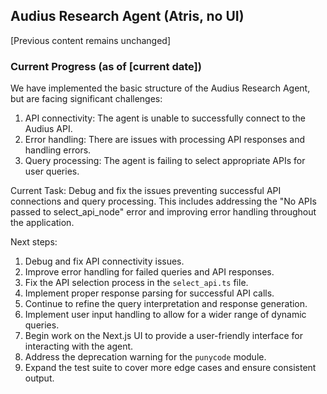 ## Audius Research Agent (Atris, no UI)  

[Previous content remains unchanged]

### Current Progress (as of [current date])

We have implemented the basic structure of the Audius Research Agent, but are facing significant challenges:

1. API connectivity: The agent is unable to successfully connect to the Audius API.
2. Error handling: There are issues with processing API responses and handling errors.
3. Query processing: The agent is failing to select appropriate APIs for user queries.

Current Task:
Debug and fix the issues preventing successful API connections and query processing. This includes addressing the "No APIs passed to select_api_node" error and improving error handling throughout the application.

Next steps:
1. Debug and fix API connectivity issues.
2. Improve error handling for failed queries and API responses.
3. Fix the API selection process in the `select_api.ts` file.
4. Implement proper response parsing for successful API calls.
5. Continue to refine the query interpretation and response generation.
6. Implement user input handling to allow for a wider range of dynamic queries.
7. Begin work on the Next.js UI to provide a user-friendly interface for interacting with the agent.
8. Address the deprecation warning for the `punycode` module.
9. Expand the test suite to cover more edge cases and ensure consistent output.